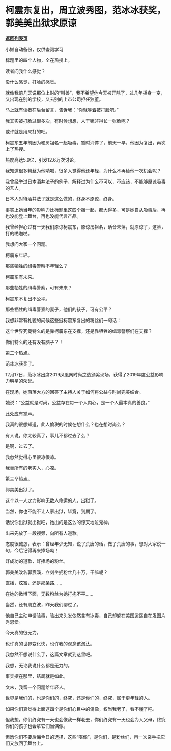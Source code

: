 # 柯震东复出，周立波秀图，范冰冰获奖，郭美美出狱求原谅

[**返回列表页**](/gzh/记忆承载3)

小懒自动备份，仅供查阅学习

标题里的四个人物，全在热搜上。

  

读者问我什么感觉？

  

没什么感觉，打脸的感觉。

  

就像我前几天说那位上财的“叫兽”，我不希望他今天被开除了，过几年摇身一变，又出现在别的学校，又去别的上市公司担任独董。

  

马上就有读者在后台留言，告诉我：“你就等着被打脸吧。”

  

我其实被打脸过很多次，有时候想想，人干嘛非得长一张脸呢？

  

或许就是用来打的吧。

  

柯震东五年前因为和房祖名一起吸毒，暂时消停了，前天一早，他因为复出，再次上了热搜。

  

热度高达5.9亿，引发12.6万次讨论。

  

我知道很多粉丝为他呐喊，很多人觉得他还年轻，为什么不再给他一次机会呢？

  

我曾经举过日本酒井法子的例子，解释过为什么不可以，不应该，不能够原谅吸毒的艺人。

  

日本人对待酒井法子就是这么做的，终身不原谅，终身。

  

事实上她当年的影响力比标题里这四个捆一起，都大得多，可是她自从吸毒后，再也没能登上舞台，再也没能代言产品。

  

我曾经担心过有一天我们原谅柯震东，原谅房祖名，话音未落，就原谅了，这脸，打的啪啪啪。

  

我想问大家一个问题。

  

柯震东年轻。

  

那些牺牲的缉毒警察不年轻么？

  

柯震东有未来。

  

那些牺牲的缉毒警察，可有未来？

  

柯震东不复出不公平。

  

那些牺牲的缉毒警察的妻子，他们的孩子，可有公平？

  

我想非常有礼貌的问候这些挺柯震东复出的粉丝们一句话：

  

这个世界究竟特么的是靠柯震东在支撑，还是靠牺牲的缉毒警察们在支撑？

  

你们特么的还有没有脑子？！

  

第二个热点。

  

范冰冰获奖了。

  

12月17日，范冰冰出席2019凤凰网时尚之选颁奖现场，获得了2019年度公益影响力明星的荣誉。

  

在现场，她落落大方的回答了主持人关于如何将公益与时尚完美结合。

  

她说：“公益就是时尚，公益存在每一个人内心，是一个人最本真的善良。”

  

此处应有掌声。

  

我真的很想知道，此人偷税的时候在想什么？也在想时尚么？

  

有人说，你太较真了，事儿不都过去了么？

  

是啊，过去了。

  

我忽然觉得心里很凉很凉。

  

我替所有的老实人，心凉。  

  

第三个热点。

  

郭美美出狱了。

  

这个以一人之力影响无数人命运的人，出狱了。

  

当然，你也不能不让人家出狱，毕竟，到期了。

  

话说你出狱就出狱吧，她出的是这么的惊天地泣鬼神。

  

出来先放了一段视频，向所有人道歉。

  

态度很诚恳，表示：曾经年少无知，说了荒唐的话，做了荒唐的事，想对大家说一句，今后记得再来捧场呦！

  

好成功的道歉，好捧场的粉丝。

  

郭美美改名郭宸溪，立刻坐拥粉丝几十万，干嘛呢？

  

直播，炫富，还是那条路......

  

在她的微博下面，无数粉丝为她打抱不平......

  

当然，还有周立波，昨天我们聊过了。

  

他自己主动申请验毒，验出来头发依然含有冰毒，自己却躲在美国逍遥自在发图片秀恩爱。

  

今天真的很无力。

  

也许真的世界变化快，也许我的观念该淘汰。

  

我忽然不想说什么了，这篇文章就到这里吧。

  

我想，无论我说什么都是无力的。

  

事实摆在那里，结局就是如此。

  

文末，我留一个问题给年轻人。

  

世界是我们的，也是你们的，终究，还是你们的，终究，属于更年轻的人。

  

如果你们真觉得上面这四个是你们心目中的偶像，权当我老了，看不懂了吧。

  

但我想，你们终究有一天也会像我一样老去，你们终究有一天也会为人父母，终究你们的孩子也会拿它们当偶像。

  

但愿你们不要后悔今日的选择，这些“呕像”，是你们，是粉丝们，再一次亲手把它们又放回了舞台上。  

